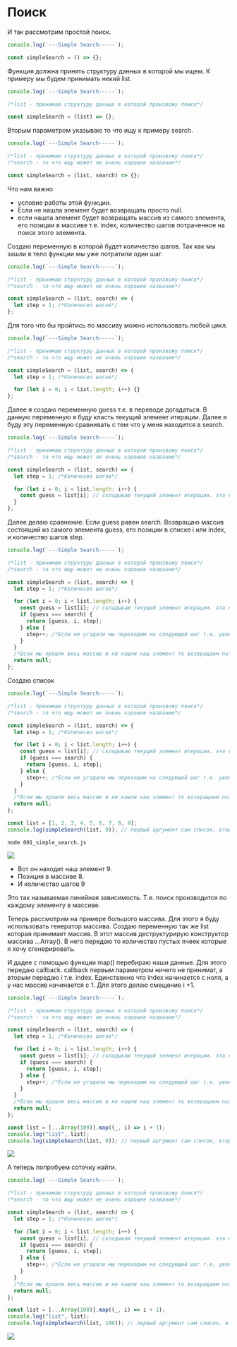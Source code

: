 # Поиск

И так рассмотрим простой поиск.

```js
console.log(`---Simple Search-----`);

const simpleSearch = () => {};

```

Функция должна принять структуру данных в которой мы ищем. К примеру мы будем принимать некий list.

```js
console.log(`---Simple Search-----`);

/*list - принимаю структуру данных в которой произвожу поиск*/

const simpleSearch = (list) => {};

```

Вторым параметром указываю то что ищу к примеру search.

```js
console.log(`---Simple Search-----`);

/*list - принимаю структуру данных в которой произвожу поиск*/
/*search - то что ищу может не очень хорошее название*/

const simpleSearch = (list, search) => {};

```

Что нам важно

- условие работы этой функции. 
- Если не нашла элемент будет возвращать просто null.
- если нашла элемент будет возвращать массив из самого элемента, его позиции в массиве т.е. index, количество шагов потраченное на поиск этого элемента.


Создаю переменную в которой будет количество шагов. Так как мы зашли в тело функции мы уже потратили один шаг.

```js
console.log(`---Simple Search-----`);

/*list - принимаю структуру данных в которой произвожу поиск*/
/*search - то что ищу может не очень хорошее название*/

const simpleSearch = (list, search) => {
  let step = 1; /*Количесво шагов*/
};

```

Для того что бы пройтись по массиву можно использовать любой цикл.

```js
console.log(`---Simple Search-----`);

/*list - принимаю структуру данных в которой произвожу поиск*/
/*search - то что ищу может не очень хорошее название*/

const simpleSearch = (list, search) => {
  let step = 1; /*Количесво шагов*/

  for (let i = 0; i < list.length; i++) {}
};

```

Далее я создаю переменную guess т.е. в переводе догадаться. В данную переменную я буду класть текущий элемент итерации. Далее я буду эту переменную сравнивать с тем что у меня находится в search.

```js
console.log(`---Simple Search-----`);

/*list - принимаю структуру данных в которой произвожу поиск*/
/*search - то что ищу может не очень хорошее название*/

const simpleSearch = (list, search) => {
  let step = 1; /*Количесво шагов*/

  for (let i = 0; i < list.length; i++) {
    const guess = list[i]; // складываю текущий элемент итерации. эта переменная на самом деле здесь нафиг не нужна
  }
};

```

Далее делаю сравнение. Если guess равен search. Возвращаю массив состоящий из самого элемента guess, его позиции в списке i или index, и количество шагов step.

```js
console.log(`---Simple Search-----`);

/*list - принимаю структуру данных в которой произвожу поиск*/
/*search - то что ищу может не очень хорошее название*/

const simpleSearch = (list, search) => {
  let step = 1; /*Количесво шагов*/

  for (let i = 0; i < list.length; i++) {
    const guess = list[i]; // складываю текущий элемент итерации. эта переменная на самом деле здесь нафиг не нужна
    if (guess === search) {
      return [guess, i, step];
    } else {
      step++; /*Если не угадали мы переходим на следующий шаг т.е. увеличиваю счетчик шагов +1 тем самым выхожу из тела цикла*/
    }
  }
  /*Если мы прошли весь массив и не нашли наш элемент то возвращаем null*/
  return null;
};

```

Создаю список

```js
console.log(`---Simple Search-----`);

/*list - принимаю структуру данных в которой произвожу поиск*/
/*search - то что ищу может не очень хорошее название*/

const simpleSearch = (list, search) => {
  let step = 1; /*Количесво шагов*/

  for (let i = 0; i < list.length; i++) {
    const guess = list[i]; // складываю текущий элемент итерации. эта переменная на самом деле здесь нафиг не нужна
    if (guess === search) {
      return [guess, i, step];
    } else {
      step++; /*Если не угадали мы переходим на следующий шаг т.е. увеличиваю счетчик шагов +1 тем самым выхожу из тела цикла*/
    }
  }
  /*Если мы прошли весь массив и не нашли наш элемент то возвращаем null*/
  return null;
};

const list = [1, 2, 3, 4, 5, 6, 7, 8, 9];
console.log(simpleSearch(list, 9)); // первый аргумент сам список, второй аргумент то что ищу

```

```shell
node 001_simple_search.js
```


![](img/001.jpg)

- Вот он находит наш элемент 9.
- Позиция в массиве 8.
- И количество шагов 9

Это так называемая линейная зависимость. Т.е. поиск производится по каждому элементу в массиве.

Теперь рассмотрим на примере большого массива. Для этого я буду использовать генератор массива. Создаю переменную так же list которая принимает массив. В этот массив деструктурирую конструктор массива ...Array(). В него передаю то количество пустых ячеек которые я хочу сгенерировать.

И дадее с помощью функции map() перебираю наши данные. Для этого передаю callback. callback первым параметром ничего не принимат, а вторым передаю i т.е. index. Единственно что index начинается с ноля, а у нас массив начинается с 1. Для этого делаю смещение i +1.

```js
console.log(`---Simple Search-----`);

/*list - принимаю структуру данных в которой произвожу поиск*/
/*search - то что ищу может не очень хорошее название*/

const simpleSearch = (list, search) => {
  let step = 1; /*Количесво шагов*/

  for (let i = 0; i < list.length; i++) {
    const guess = list[i]; // складываю текущий элемент итерации. эта переменная на самом деле здесь нафиг не нужна
    if (guess === search) {
      return [guess, i, step];
    } else {
      step++; /*Если не угадали мы переходим на следующий шаг т.е. увеличиваю счетчик шагов +1 тем самым выхожу из тела цикла*/
    }
  }
  /*Если мы прошли весь массив и не нашли наш элемент то возвращаем null*/
  return null;
};

const list = [...Array(100)].map((_, i) => i + 1);
console.log("list", list);
console.log(simpleSearch(list, 9)); // первый аргумент сам список, второй аргумент то что ищу

```
![](img/002.jpg)

А теперь попробуем соточку найти.

```js
console.log(`---Simple Search-----`);

/*list - принимаю структуру данных в которой произвожу поиск*/
/*search - то что ищу может не очень хорошее название*/

const simpleSearch = (list, search) => {
  let step = 1; /*Количесво шагов*/

  for (let i = 0; i < list.length; i++) {
    const guess = list[i]; // складываю текущий элемент итерации. эта переменная на самом деле здесь нафиг не нужна
    if (guess === search) {
      return [guess, i, step];
    } else {
      step++; /*Если не угадали мы переходим на следующий шаг т.е. увеличиваю счетчик шагов +1 тем самым выхожу из тела цикла*/
    }
  }
  /*Если мы прошли весь массив и не нашли наш элемент то возвращаем null*/
  return null;
};

const list = [...Array(100)].map((_, i) => i + 1);
console.log("list", list);
console.log(simpleSearch(list, 100)); // первый аргумент сам список, второй аргумент то что ищу

```

![](img/003.jpg)

